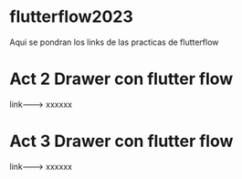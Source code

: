# flutterflow2023
Aqui se pondran los links de las practicas de flutterflow

# Act 2 Drawer con flutter flow
 link---> xxxxxx
 
# Act 3 Drawer con flutter flow
 link---> xxxxxx
